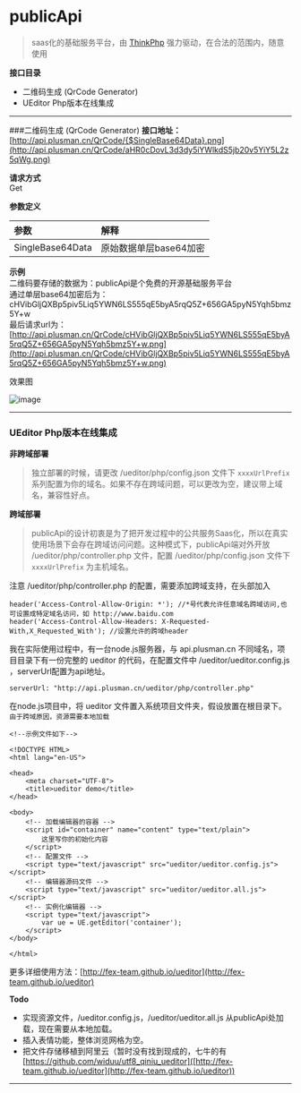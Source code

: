 # publicApi 
> saas化的基础服务平台，由 [ThinkPhp](http://thinkphp.cn) 强力驱动，在合法的范围内，随意使用

**接口目录**

* 二维码生成 (QrCode Generator)
* UEditor Php版本在线集成 

****

###二维码生成 (QrCode Generator)
**接口地址：**  
[http://api.plusman.cn/QrCode/{$SingleBase64Data}.png](http://api.plusman.cn/QrCode/aHR0cDovL3d3dy5iYWlkdS5jb20v5YiY5L2z5qWg.png)    

**请求方式**  
Get

**参数定义**    

参数					|解释			
:------------------|:-------------  
SingleBase64Data	| 原始数据单层base64加密

**示例**  
二维码要存储的数据为：publicApi是个免费的开源基础服务平台  
通过单层base64加密后为：cHVibGljQXBp5piv5Liq5YWN6LS555qE5byA5rqQ5Z+656GA5pyN5Yqh5bmz5Y+w  
最后请求url为：[http://api.plusman.cn/QrCode/cHVibGljQXBp5piv5Liq5YWN6LS555qE5byA5rqQ5Z+656GA5pyN5Yqh5bmz5Y+w.png](http://api.plusman.cn/QrCode/cHVibGljQXBp5piv5Liq5YWN6LS555qE5byA5rqQ5Z+656GA5pyN5Yqh5bmz5Y+w.png)  

效果图

![image](http://api.plusman.cn/QrCode/cHVibGljQXBp5piv5Liq5YWN6LS555qE5byA5rqQ5Z+656GA5pyN5Yqh5bmz5Y+w.png)

****

### UEditor Php版本在线集成 
**非跨域部署**  

> 独立部署的时候，请更改 /ueditor/php/config.json 文件下  `xxxxUrlPrefix`  系列配置为你的域名。如果不存在跨域问题，可以更改为空，建议带上域名，兼容性好点。


**跨域部署**  

> publicApi的设计初衷是为了把开发过程中的公共服务Saas化，所以在真实使用场景下会存在跨域访问问题。这种模式下，publicApi端对外开放 /ueditor/php/controller.php 文件，配置 /ueditor/php/config.json 文件下 `xxxxUrlPrefix` 为主机域名。

注意 /ueditor/php/controller.php 的配置，需要添加跨域支持，在头部加入

	header('Access-Control-Allow-Origin: *'); //*号代表允许任意域名跨域访问,也可设置成特定域名访问，如 http://www.baidu.com
	header('Access-Control-Allow-Headers: X-Requested-With,X_Requested_With'); //设置允许的跨域header


我在实际使用过程中，有一台node.js服务器，与 api.plusman.cn 不同域名，项目目录下有一份完整的 ueditor 的代码，在配置文件中 /ueditor/ueditor.config.js ，serverUrl配置为api地址。

	serverUrl: "http://api.plusman.cn/ueditor/php/controller.php"

在node.js项目中，将 ueditor 文件置入系统项目文件夹，假设放置在根目录下。 `由于跨域原因，资源需要本地加载` 


	<!--示例文件如下-->
	
	<!DOCTYPE HTML>
	<html lang="en-US">
	
	<head>
	    <meta charset="UTF-8">
	    <title>ueditor demo</title>
	</head>
	
	<body>
	    <!-- 加载编辑器的容器 -->
	    <script id="container" name="content" type="text/plain">
	        这里写你的初始化内容
	    </script>
	    <!-- 配置文件 -->
	    <script type="text/javascript" src="ueditor/ueditor.config.js"></script>
	    <!-- 编辑器源码文件 -->
	    <script type="text/javascript" src="ueditor/ueditor.all.js"></script>
	    <!-- 实例化编辑器 -->
	    <script type="text/javascript">
	        var ue = UE.getEditor('container');
	    </script>
	</body>
	
	</html>
	
更多详细使用方法：[http://fex-team.github.io/ueditor](http://fex-team.github.io/ueditor)


**Todo**  

* 实现资源文件，/ueditor.config.js，/ueditor/ueditor.all.js 从publicApi处加载，现在需要从本地加载。
* 插入表情功能，整体浏览网格为空。
* 把文件存储移植到阿里云（暂时没有找到现成的，七牛的有 [https://github.com/widuu/utf8_qiniu_ueditor]([http://fex-team.github.io/ueditor](http://fex-team.github.io/ueditor))

****




